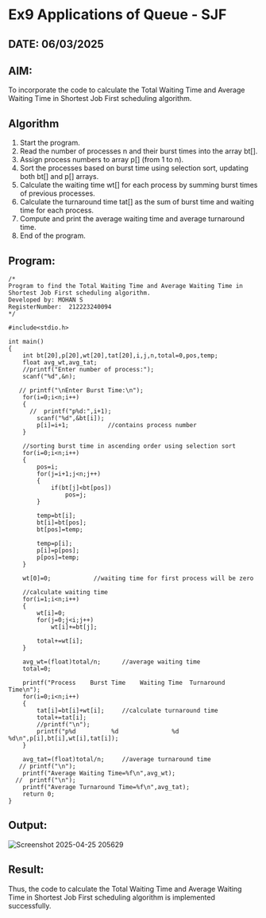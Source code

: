 # Ex9 Applications of Queue - SJF
## DATE: 06/03/2025
## AIM:
To incorporate the code to calculate the Total Waiting Time and Average Waiting Time in Shortest Job First scheduling algorithm.
## Algorithm
1. Start the program.
2. Read the number of processes n and their burst times into the array bt[].
3. Assign process numbers to array p[] (from 1 to n).
4. Sort the processes based on burst time using selection sort, updating both bt[] and p[] arrays.
5. Calculate the waiting time wt[] for each process by summing burst times of previous processes.
6. Calculate the turnaround time tat[] as the sum of burst time and waiting time for each process.
7. Compute and print the average waiting time and average turnaround time.
8. End of the program.   

## Program:
```
/*
Program to find the Total Waiting Time and Average Waiting Time in Shortest Job First scheduling algorithm.
Developed by: MOHAN S
RegisterNumber:  212223240094
*/
```
```
#include<stdio.h>
 
int main()
{
    int bt[20],p[20],wt[20],tat[20],i,j,n,total=0,pos,temp;
    float avg_wt,avg_tat;
    //printf("Enter number of process:");
    scanf("%d",&n);
 
   // printf("\nEnter Burst Time:\n");
    for(i=0;i<n;i++)
    {
      //  printf("p%d:",i+1);
        scanf("%d",&bt[i]);
        p[i]=i+1;           //contains process number
    }
 
    //sorting burst time in ascending order using selection sort
    for(i=0;i<n;i++)
    {
        pos=i;
        for(j=i+1;j<n;j++)
        {
            if(bt[j]<bt[pos])
                pos=j;
        }
 
        temp=bt[i];
        bt[i]=bt[pos];
        bt[pos]=temp;
 
        temp=p[i];
        p[i]=p[pos];
        p[pos]=temp;
    }
 
    wt[0]=0;            //waiting time for first process will be zero
 
    //calculate waiting time
    for(i=1;i<n;i++)
    {
        wt[i]=0;
        for(j=0;j<i;j++)
            wt[i]+=bt[j];
 
        total+=wt[i];
    }
 
    avg_wt=(float)total/n;      //average waiting time
    total=0;
 
    printf("Process    Burst Time    Waiting Time  Turnaround Time\n");
    for(i=0;i<n;i++)
    {
        tat[i]=bt[i]+wt[i];     //calculate turnaround time
        total+=tat[i];
        //printf("\n");
        printf("p%d          %d               %d             %d\n",p[i],bt[i],wt[i],tat[i]);
    }
 
    avg_tat=(float)total/n;     //average turnaround time
   // printf("\n");
    printf("Average Waiting Time=%f\n",avg_wt);
  //  printf("\n");
    printf("Average Turnaround Time=%f\n",avg_tat);
    return 0;
}
```

## Output:
![Screenshot 2025-04-25 205629](https://github.com/user-attachments/assets/6c67f037-6498-46be-8488-34afb0e1dc20)



## Result:
Thus, the code to calculate the Total Waiting Time and Average Waiting Time in Shortest Job First scheduling algorithm is implemented successfully.
